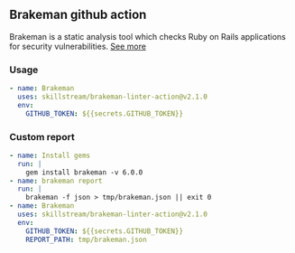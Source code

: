 ## Brakeman github action

Brakeman is a static analysis tool which checks Ruby on Rails applications for security vulnerabilities.
[See more](https://github.com/presidentbeef/brakeman)

### Usage

```yml
- name: Brakeman
  uses: skillstream/brakeman-linter-action@v2.1.0
  env:
    GITHUB_TOKEN: ${{secrets.GITHUB_TOKEN}}
```

### Custom report

```yml
- name: Install gems
  run: |
    gem install brakeman -v 6.0.0
- name: brakeman report
  run: |
    brakeman -f json > tmp/brakeman.json || exit 0
- name: Brakeman
  uses: skillstream/brakeman-linter-action@v2.1.0
  env:
    GITHUB_TOKEN: ${{secrets.GITHUB_TOKEN}}
    REPORT_PATH: tmp/brakeman.json
```
